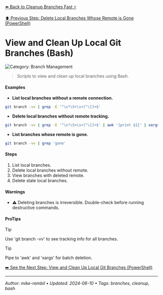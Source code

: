 [⬅️ Back to Cleanup Branches Fast ⚡](./cleanup-branches-fast.md)

[⬆️ Previous Step: Delete Local Branches Whose Remote is Gone (PowerShell)](./delete-local-branches-whose-remote-is-gone-powershell.md)

# View and Clean Up Local Git Branches (Bash)


![Category: Branch Management](https://img.shields.io/badge/Category-Branch%20Management-blue)
> Scripts to view and clean up local branches using Bash.


#### Examples
- **List local branches without a remote connection.**


```sh
git branch -vv | grep -E '^\s*\S+\s+[^\[]+$'
```
- **Delete local branches without remote tracking.**


```sh
git branch -vv | grep -E '^\s*\S+\s+[^\[]+$' | awk '{print $1}' | xargs git branch -D
```
- **List branches whose remote is gone.**


```sh
git branch -vv | grep 'gone'
```


#### Steps
1. List local branches.
2. Delete local branches without remote.
3. View branches with deleted remote.
4. Delete stale local branches.


#### Warnings
- ⚠️ Deleting branches is irreversible. Double-check before running destructive commands.


#### ProTips
> [!TIP]
> Use 'git branch -vv' to see tracking info for all branches.

> [!TIP]
> Pipe to 'awk' and 'xargs' for batch deletion.



[➡️ See the Next Step: View and Clean Up Local Git Branches (PowerShell)](./view-and-clean-up-local-git-branches-powershell.md)

---

_Author: mike-rambil • Updated: 2024-06-10 • Tags: branches, cleanup, bash_
